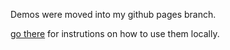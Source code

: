 Demos were moved into my github pages branch. 

[go there](https://github.com/mkoryak/floatThead/tree/gh-pages) for instrutions on how to use them locally.
